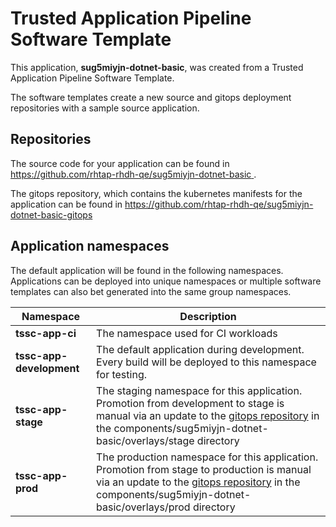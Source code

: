 # Trusted Application Pipeline Software Template

This application, **sug5miyjn-dotnet-basic**, was created from a Trusted Application Pipeline Software Template.

The software templates create a new source and gitops deployment repositories with a sample source application. 

## Repositories

The source code for your application can be found in [https://github.com/rhtap-rhdh-qe/sug5miyjn-dotnet-basic ](https://github.com/rhtap-rhdh-qe/sug5miyjn-dotnet-basic ).
 
The gitops repository, which contains the kubernetes manifests for the application can be found in 
[https://github.com/rhtap-rhdh-qe/sug5miyjn-dotnet-basic-gitops ](https://github.com/rhtap-rhdh-qe/sug5miyjn-dotnet-basic-gitops ) 

## Application namespaces 

The default application will be found in the following namespaces. Applications can be deployed into unique namespaces or multiple software templates can also bet generated into the same group namespaces.  

|  Namespace   |  Description   |  
| -------- | -------- |
| **tssc-app-ci** | The namespace used for CI workloads |
| **tssc-app-development** | The default application during development. Every build will be deployed to this namespace for testing. |
| **tssc-app-stage** | The staging namespace for this application. Promotion from development to stage is manual via an update to the [gitops repository](https://github.com/rhtap-rhdh-qe/sug5miyjn-dotnet-basic-gitops ) in the components/sug5miyjn-dotnet-basic/overlays/stage directory |
| **tssc-app-prod** | The production namespace for this application. Promotion from stage to production is manual via an update to the [gitops repository](https://github.com/rhtap-rhdh-qe/sug5miyjn-dotnet-basic-gitops ) in the components/sug5miyjn-dotnet-basic/overlays/prod directory |